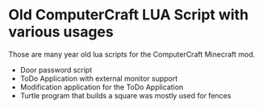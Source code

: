 # Old ComputerCraft LUA Script with various usages

Those are many year old lua scripts for the ComputerCraft Minecraft mod.

* Door password script
* ToDo Application with external monitor support
* Modification application for the ToDo Application
* Turtle program that builds a square was mostly used for fences
